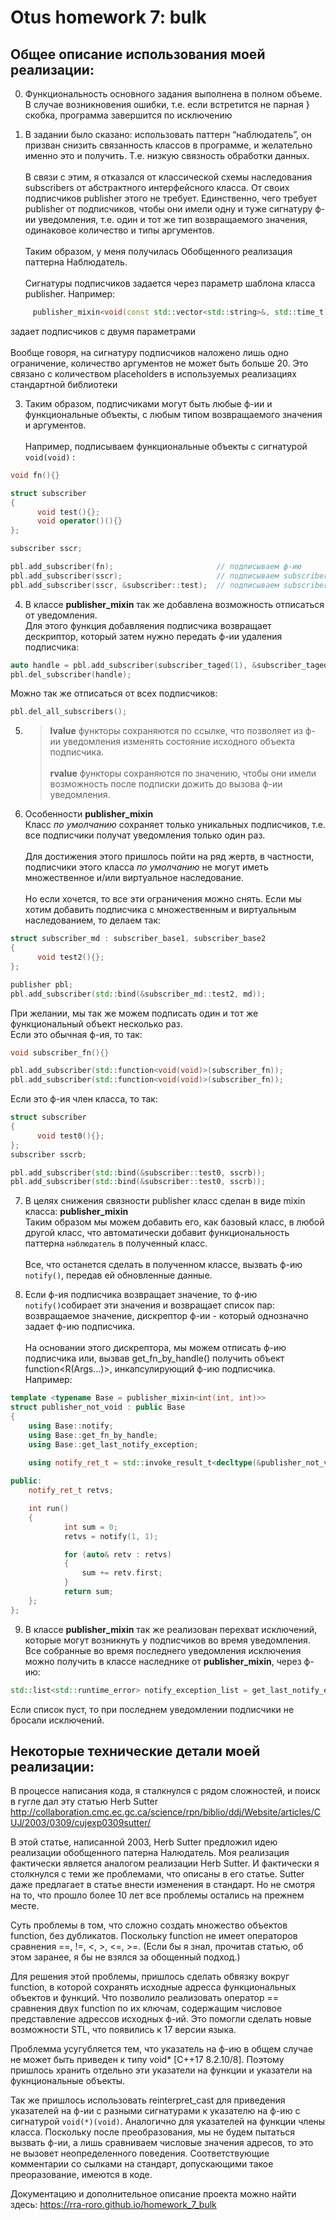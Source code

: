 # Otus homework 7: bulk

## Общее описание использования моей реализации:

0) Функциональность основного задания выполнена в полном объеме.<br>
   В случае возникновения ошибки, т.е. если встретится не парная } скобка, программа завершится по исключению

1)	В задании было сказано: использовать паттерн “наблюдатель”, он призван снизить связанность
классов в программе, и желательно именно это и получить. Т.е. низкую связность обработки данных.<br><br>
В связи с этим, я отказался от классической схемы наследования subscribers от абстрактного
интерфейсного класса. От своих подписчиков publisher этого не требует. Единственно, чего требует
publisher от подписчиков, чтобы они имели одну и туже сигнатуру ф-ии уведомления, т.е. один и
тот же тип возвращаемого значения, одинаковое количество и типы аргументов.<br><br>
Таким образом, у меня получилась Обобщенного реализация паттерна Наблюдатель.<br><br>
Сигнатуры подписчиков задается через параметр шаблона класса publisher. Например:
```cpp
     publisher_mixin<void(const std::vector<std::string>&, std::time_t)>
```
задает подписчиков с двумя параметрами<br><br>
Вообще говоря, на сигнатуру подписчиков наложено лишь одно ограничение, количество
аргументов не может быть больше 20. Это связано с количеством placeholders
в используемых реализациях стандартной библиотеки

3)	Таким образом, подписчиками могут быть любые ф-ии и функциональные объекты,
с любым типом возвращаемого значения и аргументов.<br><br>
Например, подписываем функциональные объекты с сигнатурой `void(void)` :
```cpp
void fn(){}

struct subscriber
{
      void test(){};
      void operator()(){}
};

subscriber sscr;

pbl.add_subscriber(fn);                       // подписываем ф-ию
pbl.add_subscriber(sscr);                     // подписываем subscriber::operator()
pbl.add_subscriber(sscr, &subscriber::test);  // подписываем subscriber::test()

```

4) В классе **publisher_mixin** так же добавлена возможность отписаться от уведомления.<br>
Для этого функция добавляения подписчика возвращает дескриптор, который затем нужно передать ф-ии удаления подписчика:
```cpp
auto handle = pbl.add_subscriber(subscriber_taged(1), &subscriber_taged::test1);
pbl.del_subscriber(handle);
```
Можно так же отписаться от всех подписчиков:
```cpp
pbl.del_all_subscribers();
```

5)	> **lvalue** функторы сохраняются по ссылке, что позволяет из ф-ии уведомления
    изменять состояние исходного объекта подписчика.<br><br>
    > **rvalue** функторы сохраняются по значению, чтобы они имели возможность после
    подписки дожить до вызова ф-ии уведомления.

6)  Особенности **publisher_mixin**<br>
    Класс *по умолчанию* сохраняет только уникальных подписчиков, т.е. все подписчики получат уведомления
    только один раз.<br><br>
    Для достижения этого пришлось пойти на ряд жертв, в частности, подписчики этого
    класса *по умолчанию* не могут иметь множественное и/или виртуальное наследование.<br><br>
    Но если хочется, то все эти ограничения можно снять.
    Если мы хотим добавить подписчика с множественным и виртуальным наследованием, то делаем так:
```cpp
struct subscriber_md : subscriber_base1, subscriber_base2
{
      void test2(){};
};

publisher pbl;
pbl.add_subscriber(std::bind(&subscriber_md::test2, md));
```
   
   При желании, мы так же можем подписать один и тот же функциональный объект несколько раз.<br>
   Если это обычная ф-ия, то так:    
```cpp
void subscriber_fn(){}

pbl.add_subscriber(std::function<void(void)>(subscriber_fn));
pbl.add_subscriber(std::function<void(void)>(subscriber_fn));
```
   Если это ф-ия член класса, то так:
```cpp
struct subscriber
{
      void test0(){};
};
subscriber sscrb;

pbl.add_subscriber(std::bind(&subscriber::test0, sscrb)); 
pbl.add_subscriber(std::bind(&subscriber::test0, sscrb)); 
```

7)	В целях снижения связности publisher класс сделан в виде mixin класса:  **publisher_mixin**<br>
    Таким образом мы можем добавить его, как базовый класс, в любой другой класс, что автоматически
    добавит функциональность паттерна `наблюдатель` в полученный класс.<br><br>
    Все, что останется сделать в полученном классе, вызвать ф-ию `notify()`, передав ей обновленные данные.

8) Если ф-ия подписчика возвращает значение, то ф-ию `notify()`собирает эти значения и возвращает
   список пар: возвращаемое значение, дискрептор ф-ии - который однозначно задает ф-ию подписчика.<br><br>
   На основании этого дискрептора, мы можем отписать ф-ию подписчика или, вызвав  get_fn_by_handle()
   получить объект function<R(Args...)>, инкапсулирующий ф-ию подписчика.<br>
   Например:
```cpp
template <typename Base = publisher_mixin<int(int, int)>>
struct publisher_not_void : public Base
{
    using Base::notify;
    using Base::get_fn_by_handle;
    using Base::get_last_notify_exception;
       
    using notify_ret_t = std::invoke_result_t<decltype(&publisher_not_void::notify), Base, int, int>;

public:
    notify_ret_t retvs;

    int run()
    {
            int sum = 0;
            retvs = notify(1, 1);

            for (auto& retv : retvs)
            {
                sum += retv.first;                        
            }
            return sum;
    };
};
```

9) В классе **publisher_mixin** так же реализован перехват исключений, которые могут возникнуть у подписчиков
во время уведомления. Все собранные во время последнего уведомления исключения можно получить в классе наследнике от
**publisher_mixin**, через ф-ию:
```cpp
std::list<std::runtime_error> notify_exception_list = get_last_notify_exception();
```
Если список пуст, то при последнем уведомлении подписчики не бросали исключений.

## Некоторые технические детали моей реализации:
В процессе написания кода, я сталкнулся с рядом сложностей, и поиск в гугле дал эту статью Herb Sutter 
http://collaboration.cmc.ec.gc.ca/science/rpn/biblio/ddj/Website/articles/CUJ/2003/0309/cujexp0309sutter/

В этой статье, написанной 2003, Herb Sutter предложил идею реализации обобщенного патерна Налюдатель.
Моя реализация фактически является аналогом реализации Herb Sutter. И фактически я столкнулся с теми же проблемами,
что описаны в его статье. Sutter даже предлагает в статье внести изменения в стандарт. Но не смотря на то, что
прошло более 10 лет все проблемы остались на прежнем месте.

Суть проблемы в том, что сложно создать множество объектов function, без дубликатов. Поскольку function не имеет
операторов сравнения ==, !=, <, >, <=, >=. (Если бы я знал, прочитав статью, об этом заранее, я бы не взялся
за обощенный подход.)

Для решения этой проблемы, пришлось сделать обвязку вокруг function, в которой сохранять исходные адресса
функциональных объектов и функций. Что позволило реализовать оператор == сравнения двух function по их ключам,
содержащим числовое представление адрессов исходных ф-ий. Это помогли сделать новые возможности STL, что
появились к 17 версии языка.

Проблемма усугубляется тем, что указатель на ф-ию в общем случае не может быть приведен к типу void* [C++17 8.2.10/8].
Поэтому пришлось хранить отдельно эти указатели на функции и указатели на фукнциональные объекты.

Так же пришлось использовать reinterpret_cast для приведения указателей на ф-ии с разными сигнатурами к указателю
на ф-ию с сигнатурой `void(*)(void)`. Аналогично для указателей на функции члены класса. Поскольку после преобразования,
мы не будем пытаться вызвать ф-ии, а лишь сравниваем числовые значения адресов, то это не вызовет неопределенного поведения.
Соответствующие комментарии со сылками на стандарт, допускающими такое преоразование, имеются в коде.


Документацию и дополнительное описание проекта можно найти здесь:
https://rra-roro.github.io/homework_7_bulk
